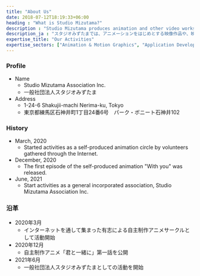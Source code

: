 ```yaml
---
title: "About Us"
date: 2018-07-12T18:19:33+06:00
heading : "What is Studio Mizutama?"
description : "Studio Mizutama produces animation and other video works, applications for video production, and web media. Our goal is to contribute to the promotion of the digital media production field by publishing the results and the technical knowledge gained through the production. We publish them on GitHub and Qiita."
description_ja : "スタジオみずたまでは、アニメーションをはじめとする映像作品や、映像制作向けのアプリケーション及びWebメディアの制作に取り組んでいます。成果物や、制作を通して得られた技術的知見をGitHubやQiitaで公開することにより、デジタルメディア制作分野の振興に寄与することを目的に活動しています。"
expertise_title: "Our Activities"
expertise_sectors: ["Animation & Motion Graphics", "Application Development", "Web Development"]
---
```


### Profile
- Name
  - Studio Mizutama Association Inc.
  - 一般社団法人スタジオみずたま
- Address
  - 1-24-6 Shakujii-machi Nerima-ku, Tokyo
  - 東京都練馬区石神井町1丁目24番6号　パーク・ボニート石神井102

### History
- March, 2020
  - Started activities as a self-produced animation circle by volunteers gathered through the Internet.
- December, 2020
  - The first episode of the self-produced animation "With you" was released.
- June, 2021
  - Start activities as a general incorporated association, Studio Mizutama Association Inc.

### 沿革
- 2020年3月
  - インターネットを通して集まった有志による自主制作アニメサークルとして活動開始
- 2020年12月
  - 自主制作アニメ「君と一緒に」第一話を公開
- 2021年6月
  - 一般社団法人スタジオみずたまとしての活動を開始